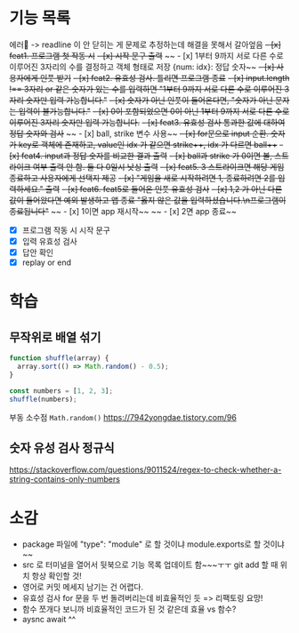 # 기능 목록

에러🤯 -> readline 이 안 닫히는 게 문제로 추정하는데 해결을 못해서 갈아엎음
~~- [x] feat1. 프로그램 첫 작동 시~~
~~- [x] 시작 문구 출력~~
~~ - [x] 1부터 9까지 서로 다른 수로 이루어진 3자리의 수를 결정하고 객체 형태로 저장 {num: idx}: 정답 숫자~~
~~- [x] 사용자에게 인풋 받기~~
~~- [x] feat2. 유효성 검사. 틀리면 프로그램 종료~~
~~- [x] input.length !== 3자리 or 같은 숫자가 있는 수를 입력하면 "1부터 9까지 서로 다른 수로 이루어진 3자리 숫자만 입력 가능합니다."~~
~~- [x] 숫자가 아닌 인풋이 들어온다면, "숫자가 아닌 문자는 입력이 불가능합니다."~~
~~- [x] 0이 포함되었으면 0이 아닌 1부터 9까지 서로 다른 수로 이루어진 3자리 숫자만 입력 가능합니다.~~
~~- [x] feat3. 유효성 검사 통과한 값에 대하여 정답 숫자와 검사~~
~~ - [x] ball, strike 변수 사용~~
~~- [x] for문으로 input 순환. 숫자가 key로 객체에 존재하고, value인 idx 가 같으면 strike++, idx 가 다르면 ball++~~
~~- [x] feat4. input과 정답 숫자를 비교한 결과 출력~~
~~- [x] ball과 strike 가 0이면 볼, 스트라이크 여부 출력 안 함. 둘 다 0일시 낫싱 출력~~
~~- [x] feat5. 3 스트라이크면 해당 게임 종료하고 사용자에게 선택지 제공~~
~~- [x] "게임을 새로 시작하려면 1, 종료하려면 2를 입력하세요." 출력~~
~~- [x] feat6. feat5로 들어온 인풋 유효성 검사~~
~~- [x] 1,2 가 아닌 다른 값이 들어왔다면 예외 발생하고 앱 종료 "옳지 않은 값을 입력하셨습니다.\n프로그램이 종료됩니다"~~
~~ - [x] 1이면 app 재시작~~
~~ - [x] 2면 app 종료~~

- [x] 프로그램 작동 시 시작 문구
- [x] 입력 유효성 검사
- [x] 답안 확인
- [x] replay or end

# 학습

## 무작위로 배열 섞기

```javascript
function shuffle(array) {
  array.sort(() => Math.random() - 0.5);
}

const numbers = [1, 2, 3];
shuffle(numbers);
```

부동 소수점 `Math.random()`
https://7942yongdae.tistory.com/96

## 숫자 유성 검사 정규식

https://stackoverflow.com/questions/9011524/regex-to-check-whether-a-string-contains-only-numbers

# 소감

- package 파일에 "type": "module" 로 할 것이냐 module.exports로 할 것이냐~~
- src 로 터미널을 열어서 뒷북으로 기능 목록 업데이트 함~~~ㅜㅜ git add 할 때 위치 항상 확인할 것!
- 영어로 커밋 메세지 남기는 건 어렵다.
- 유효성 검사 for 문을 두 번 돌려버리는데 비효율적인 듯 => 리팩토링 요망!
- 함수 쪼개다 보니까 비효율적인 코드가 된 것 같은데 효율 vs 함수?
- aysnc await ^^
